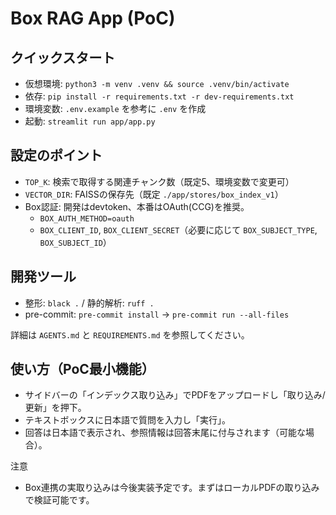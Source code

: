 # Box RAG App (PoC)

## クイックスタート
- 仮想環境: `python3 -m venv .venv && source .venv/bin/activate`
- 依存: `pip install -r requirements.txt -r dev-requirements.txt`
- 環境変数: `.env.example` を参考に `.env` を作成
- 起動: `streamlit run app/app.py`

## 設定のポイント
- `TOP_K`: 検索で取得する関連チャンク数（既定5、環境変数で変更可）
- `VECTOR_DIR`: FAISSの保存先（既定 `./app/stores/box_index_v1`）
- Box認証: 開発はdevtoken、本番はOAuth(CCG)を推奨。
  - `BOX_AUTH_METHOD=oauth`
  - `BOX_CLIENT_ID`, `BOX_CLIENT_SECRET`（必要に応じて `BOX_SUBJECT_TYPE`, `BOX_SUBJECT_ID`）

## 開発ツール
- 整形: `black .` / 静的解析: `ruff .`
- pre-commit: `pre-commit install` → `pre-commit run --all-files`

詳細は `AGENTS.md` と `REQUIREMENTS.md` を参照してください。

## 使い方（PoC最小機能）
- サイドバーの「インデックス取り込み」でPDFをアップロードし「取り込み/更新」を押下。
- テキストボックスに日本語で質問を入力し「実行」。
- 回答は日本語で表示され、参照情報は回答末尾に付与されます（可能な場合）。

注意
- Box連携の実取り込みは今後実装予定です。まずはローカルPDFの取り込みで検証可能です。
